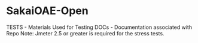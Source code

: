 SakaiOAE-Open
=============

TESTS - Materials Used for Testing
DOCs - Documentation associated with Repo
Note: Jmeter 2.5 or greater is required for the stress tests.
